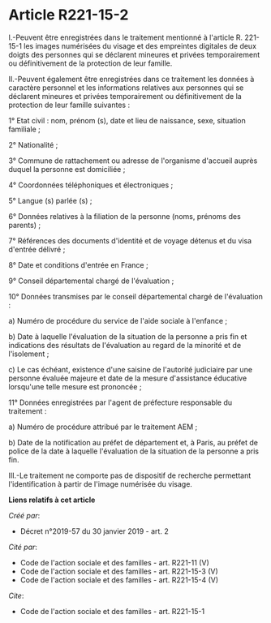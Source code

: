 # Article R221-15-2

I.-Peuvent être enregistrées dans le traitement mentionné à l'article R. 221-15-1 les images numérisées du visage et des
empreintes digitales de deux doigts des personnes qui se déclarent mineures et privées temporairement ou définitivement de la
protection de leur famille. 

II.-Peuvent également être enregistrées dans ce traitement les données à caractère personnel et les informations relatives
aux personnes qui se déclarent mineures et privées temporairement ou définitivement de la protection de leur famille
suivantes : 

1° Etat civil : nom, prénom (s), date et lieu de naissance, sexe, situation familiale ; 

2° Nationalité ; 

3° Commune de rattachement ou adresse de l'organisme d'accueil auprès duquel la personne est domiciliée ; 

4° Coordonnées téléphoniques et électroniques ; 

5° Langue (s) parlée (s) ; 

6° Données relatives à la filiation de la personne (noms, prénoms des parents) ; 

7° Références des documents d'identité et de voyage détenus et du visa d'entrée délivré ; 

8° Date et conditions d'entrée en France ; 

9° Conseil départemental chargé de l'évaluation ; 

10° Données transmises par le conseil départemental chargé de l'évaluation : 

a) Numéro de procédure du service de l'aide sociale à l'enfance ; 

b) Date à laquelle l'évaluation de la situation de la personne a pris fin et indications des résultats de l'évaluation au
regard de la minorité et de l'isolement ; 

c) Le cas échéant, existence d'une saisine de l'autorité judiciaire par une personne évaluée majeure et date de la mesure
d'assistance éducative lorsqu'une telle mesure est prononcée ; 

11° Données enregistrées par l'agent de préfecture responsable du traitement : 

a) Numéro de procédure attribué par le traitement AEM ; 

b) Date de la notification au préfet de département et, à Paris, au préfet de police de la date à laquelle l'évaluation de la
situation de la personne a pris fin. 

III.-Le traitement ne comporte pas de dispositif de recherche permettant l'identification à partir de l'image numérisée du
visage.

**Liens relatifs à cet article**

_Créé par_:

  - Décret n°2019-57 du 30 janvier 2019 - art. 2

_Cité par_:

  - Code de l'action sociale et des familles - art. R221-11 (V)
  - Code de l'action sociale et des familles - art. R221-15-3 (V)
  - Code de l'action sociale et des familles - art. R221-15-4 (V)

_Cite_:

  - Code de l'action sociale et des familles - art. R221-15-1
